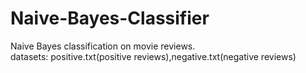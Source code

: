 # Naive-Bayes-Classifier<br>
Naive Bayes classification on movie reviews.<br>
datasets: positive.txt(positive reviews),negative.txt(negative reviews)
